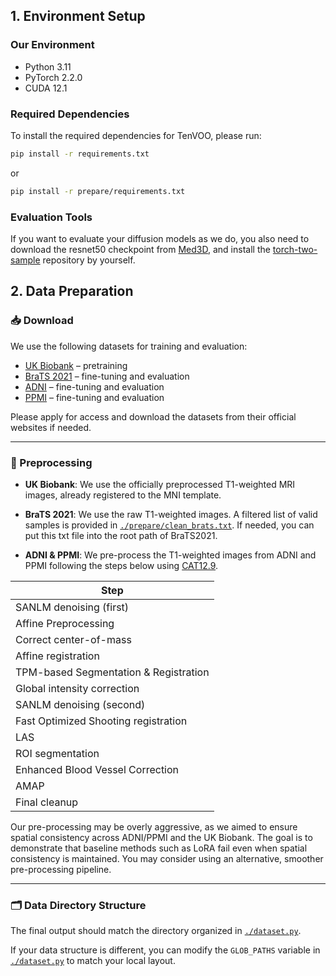 ## 1. Environment Setup

### Our Environment

- Python 3.11  
- PyTorch 2.2.0  
- CUDA 12.1  

### Required Dependencies

To install the required dependencies for TenVOO, please run:

```bash
pip install -r requirements.txt
```
or

```bash
pip install -r prepare/requirements.txt
```

### Evaluation Tools

If you want to evaluate your diffusion models as we do, you also need to download the resnet50 checkpoint from [Med3D](https://github.com/Tencent/MedicalNet), and install the [torch-two-sample](https://github.com/josipd/torch-two-sample/) repository by yourself.

## 2. Data Preparation

### 📥 Download

We use the following datasets for training and evaluation:

- [UK Biobank](https://www.ukbiobank.ac.uk/) – pretraining
- [BraTS 2021](https://www.med.upenn.edu/cbica/brats2021/) – fine-tuning and evaluation
- [ADNI](https://adni.loni.usc.edu/) – fine-tuning and evaluation
- [PPMI](https://www.ppmi-info.org/) – fine-tuning and evaluation

Please apply for access and download the datasets from their official websites if needed.

---

### 🧹 Preprocessing

- **UK Biobank**: We use the officially preprocessed T1-weighted MRI images, already registered to the MNI template.

- **BraTS 2021**: We use the raw T1-weighted images. A filtered list of valid samples is provided in [`./prepare/clean_brats.txt`](./clean_brats.txt). If needed, you can put this txt file into the root path of BraTS2021.

- **ADNI & PPMI**: We pre-process the T1-weighted images from ADNI and PPMI following the steps below using [CAT12.9](https://neuro-jena.github.io/cat12-help/cat.html).

| Step       |
|----------------|
| SANLM denoising (first)   |
| Affine Preprocessing   |
| Correct center-of-mass   |
| Affine registration   |
| TPM-based Segmentation & Registration  |
| Global intensity correction |
| SANLM denoising (second)  |
| Fast Optimized Shooting registration  |
| LAS |
| ROI segmentation |
| Enhanced Blood Vessel Correction |
| AMAP |
| Final cleanup |

Our pre-processing may be overly aggressive, as we aimed to ensure spatial consistency across ADNI/PPMI and the UK Biobank. The goal is to demonstrate that baseline methods such as LoRA fail even when spatial consistency is maintained. You may consider using an alternative, smoother pre-processing pipeline.

---

### 🗂️ Data Directory Structure

The final output should match the directory organized in [`./dataset.py`](../dataset.py).

If your data structure is different, you can modify the `GLOB_PATHS` variable in [`./dataset.py`](../dataset.py) to match your local layout.
